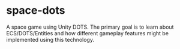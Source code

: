 # space-dots
A space game using Unity DOTS. The primary goal is to learn about ECS/DOTS/Entities and how different gameplay features might be implemented using this technology. 
